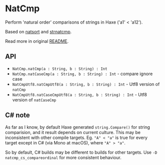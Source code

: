 # NatCmp

Perform 'natural order' comparisons of strings in Haxe ('a1' < 'a12').

Based on [natsort](https://github.com/sourcefrog/natsort) and [strnatcmp](https://github.com/php/php-src/blob/master/ext/standard/strnatcmp.c).

Read more in original [README](https://github.com/sourcefrog/natsort/blob/master/README.md).

## API

- `NatCmp.natCmp(a : String, b : String) : Int`
- `NatCmp.natCaseCmp(a : String, b : String) : Int` - compare ignore case
- `NatCmpUtf8.natCmpUtf8(a : String, b : String) : Int` - Utf8 version of `natCmp`
- `NatCmpUtf8.natCaseCmpUtf8(a : String, b : String) : Int` - Utf8 version of `natCaseCmp`

## C# note

As far as I know, by default Haxe generated `string.Compare()` for string comparision, and it result depends on current culture. This may be inconsistent with other compile targets. Eg. `"A" < "a"` is true for every target except in C# (via Mono at macOS), where `"A" > "a"`.

So by default, C# builds may be different to builds for other targets. Use `-D natcmp_cs_compareordinal` for more consistent behaviour.
